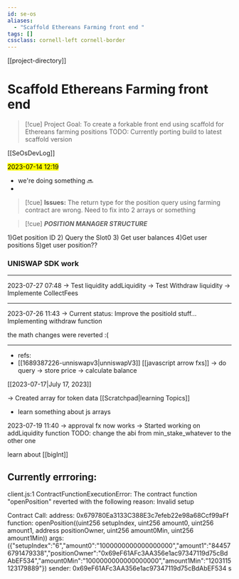 ```yaml
---
id: se-os
aliases:
  - "Scaffold Ethereans Farming front end "
tags: []
cssclass: cornell-left cornell-border
---
```

[[project-directory]]
# Scaffold Ethereans Farming front end 

>[!cue] Project Goal: To create a forkable front end using scaffold for Ethereans farming positions
>TODO: Currently porting build to latest scaffold version

[[SeOsDevLog]]





<mark>2023-07-14 12:19
</mark>
- we're doing something 🔜
-
>[!cue] **Issues:**
>The return type for the position query using farming contract are wrong. Need to fix into 2 arrays or something

>[!cue] ***POSITION MANAGER STRUCTURE***

1)Get position ID
2) Query the Slot0
3) Get user balances
4)Get user positions
5)get user position??


### UNISWAP SDK work 
--------------------------
2023-07-27 07:48
-> Test liquidity addLiquidity
-> Test Withdraw liquidity
-> Implemente CollectFees


----------------------------
2023-07-26 11:43
-> Current status:
Improve the positioId stuff...
Implementing withdraw function

the math changes were reverted :(



----------------------------
- refs:
- [[1689387226-unniswapv3|unniswapV3]] [[javascript arrow fxs]]
-> do query
-> store price
-> calculate balance

[[2023-07-17|July 17, 2023]]

-> Created array for token data
[[Scratchpad|learning Topics]]
- learn something about js arrays

2023-07-19 11:40
-> approval fx now works
-> Started working on addLiquidity function
TODO: change the abi from min_stake_whatever to the other one

learn about [[bigInt]]

## Currently errroring:

client.js:1 ContractFunctionExecutionError: The contract function "openPosition" reverted with the following reason:
Invalid setup

Contract Call:
  address:   0x679780Ea3133C388E3c7efeb22e98a68Ccf99aFf
  function:  openPosition((uint256 setupIndex, uint256 amount0, uint256 amount1, address positionOwner, uint256 amount0Min, uint256 amount1Min))
  args:                  ({"setupIndex":"6","amount0":"1000000000000000000","amount1":"844576791479338","positionOwner":"0x69eF61AFc3AA356e1ac97347119d75cBdAbEF534","amount0Min":"1000000000000000000","amount1Min":"1203115123179889"})
  sender:    0x69eF61AFc3AA356e1ac97347119d75cBdAbEF534
s
